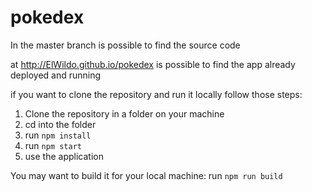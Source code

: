 # pokedex

In the master branch is possible to find the source code

at http://ElWildo.github.io/pokedex is possible to find the app already deployed and running

if you want to clone the repository and run it locally follow those steps:

1. Clone the repository in a folder on your machine
1. cd into the folder
1. run `npm install`
1. run `npm start`
1. use the application

You may want to build it for your local machine: run `npm run build`
